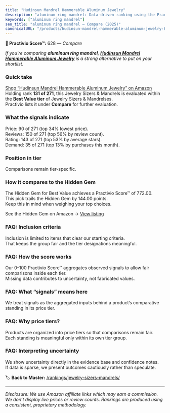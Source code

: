 ```yaml
---
title: "Hudinsun Mandrel Hammerable Aluminum Jewelry"
description: "aluminum ring mandrel: Data-driven ranking using the Practivio Score™. Positioned by quality, value, demand, findability, momentum."
keywords: ["aluminum ring mandrel"]
seo_title: "aluminum ring mandrel — Compare (2025)"
canonicalURL: "/products/hudinsun-mandrel-hammerable-aluminum-jewelry-B0F5P51PJB/"
---
```


**🛒 Practivio Score™:** 628 — _Compare_


*If you're comparing **aluminum ring mandrel**, **[Hudinsun Mandrel Hammerable Aluminum Jewelry](https://www.amazon.com/dp/B0F5P51PJB?tag=practivio-20)** is a strong alternative to put on your shortlist.*
### Quick take
[Shop “Hudinsun Mandrel Hammerable Aluminum Jewelry” on Amazon](https://www.amazon.com/dp/B0F5P51PJB?tag=practivio-20)
Holding rank **131 of 271**, this Jewelry Sizers & Mandrels is evaluated within the **Best Value tier** of Jewelry Sizers & Mandrelses.  
Practivio lists it under **Compare** for further evaluation.

### What the signals indicate
Price: 90 of 271 (top 34% lowest price).  
Reviews: 150 of 271 (top 56% by review count).  
Rating: 143 of 271 (top 53% by average stars).  
Demand: 35 of 271 (top 13% by purchases this month).

### Position in tier
Comparisons remain tier-specific.

### How it compares to the Hidden Gem
The Hidden Gem for Best Value achieves a Practivio Score™ of 772.00.  
This pick trails the Hidden Gem by 144.00 points.  
Keep this in mind when weighing your top choices.  

See the Hidden Gem on Amazon → [View listing](https://www.amazon.com/dp/B0757JLTY7?tag=practivio-20)

### FAQ: Inclusion criteria
Inclusion is limited to items that clear our starting criteria.  
That keeps the group fair and the tier designations meaningful.

### FAQ: How the score works
Our 0–100 Practivio Score™ aggregates observed signals to allow fair comparisons inside each tier.  
Missing data contributes to uncertainty, not fabricated values.

### FAQ: What “signals” means here
We treat signals as the aggregated inputs behind a product’s comparative standing in its price tier.

### FAQ: Why price tiers?
Products are organized into price tiers so that comparisons remain fair.  
Each standing is meaningful only within its own tier group.

### FAQ: Interpreting uncertainty
We show uncertainty directly in the evidence base and confidence notes.  
If data is sparse, we present outcomes cautiously rather than speculate.

<!-- Missing template for Compare/CompareWithinPriceClass -->


🏷️ **Back to Master:** [/rankings/jewelry-sizers-mandrels/](/rankings/jewelry-sizers-mandrels/)

---
_Disclosure: We use Amazon affiliate links which may earn a commission. We don’t display live prices or review counts. Rankings are produced using a consistent, proprietary methodology._
